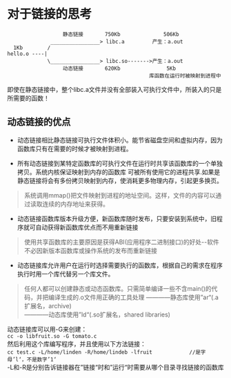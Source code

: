 # 对于链接的思考

                      静态链接       750Kb              506Kb
                  ________________> libc.a         产生：a.out             
      1Kb        /
    hello.o ----|                   
                 \________________> libc.so------->产生：a.out        
                      动态链接       620Kb               5Kb
                                                  库函数在运行时被映射到进程中
即使在静态链接中，整个libc.a文件并没有全部装入可执行文件中，所装入的只是所需要的函数！
## 动态链接的优点
* 动态链接相比静态链接可执行文件体积小。能节省磁盘空间和虚拟内存，因为函数库只有在需要的时候才被映射到进程。

* 所有动态链接到某特定函数库的可执行文件在运行时共享该函数库的一个单独拷贝。系统内核保证映射到内存的函数库
  可被所有使用它的进程共享.如果是静态链接将会有多份拷贝映射到内存，使消耗更多物理内存，引起更多换页。
>系统调用mmap()把文件映射到进程的地址空间。这样，文件的内容可以通过读取连续的内存地址来获得。

* 动态链接函数库版本升级方便，新函数库随时发布，只要安装到系统中，旧程序就可自动获得新函数库优点而不用重新链接
>使用共享函数库的主要原因是获得ABI(应用程序二进制接口)的好处--软件不必因新版本函数库或操作系统的发布而重新链接

* 动态链接库允许用户在运行时选择需要执行的函数库，根据自己的需求在程序执行时用一个库代替另一个库文件。
>任何人都可以创建静态或动态函数库。只需简单编译一些不含main()的代码，并把编译生成的.o文件用正确的工具处理
 ————静态库使用”ar“(.a扩展名，archive)<br/>————动态库使用”ld“(.so扩展名，shared libraries)
 
动态链接库可以用-G来创建：<br/>
`cc -o libfruit.so -G tomato.c`<br/>
然后利用这个库编写程序，并且使用以下方法链接：<br/>
`cc test.c -L/home/linden -R/home/lindeb -lfruit            //是字母’l‘，不是数字’1‘`<br/>
-L和-R是分别告诉链接器在”链接“时和”运行“时需要从哪个目录寻找链接的函数库<br/>
